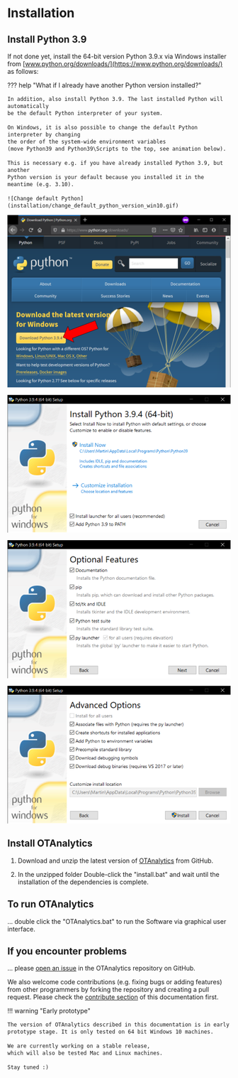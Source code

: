 # Installation

## Install Python 3.9

If not done yet, install the 64-bit version Python 3.9.x via Windows installer from
[www.python.org/downloads/](https://www.python.org/downloads/) as follows:

??? help "What if I already have another Python version installed?"

    In addition, also install Python 3.9. The last installed Python will automatically
    be the default Python interpreter of your system.

    On Windows, it is also possible to change the default Python interpreter by changing
    the order of the system-wide environment variables
    (move Python39 and Python39\Scripts to the top, see animation below).

    This is necessary e.g. if you have already installed Python 3.9, but another
    Python version is your default because you installed it in the meantime (e.g. 3.10).

    ![Change default Python](installation/change_default_python_version_win10.gif)

![Download Python](installation/Download_Python.PNG)

![Install Python 1](installation/Install_Python_1.PNG)

![Install Python 2](installation/Install_Python_2.PNG)

![Install Python 3](installation/Install_Python_3.PNG)

## Install OTAnalytics

1. Download and unzip the latest version of
   [OTAnalytics][1]
   from GitHub.

2. In the unzipped folder Double-click the "install.bat" and wait until
   the installation of the dependencies is complete.

## To run OTAnalytics

... double click the "OTAnalytics.bat" to run the Software via graphical user interface.

## If you encounter problems

... please [open an issue](https://github.com/OpenTrafficCam/OTAnalytics/issues/new)
in the OTAnalytics repository on GitHub.

We also welcome code contributions (e.g. fixing bugs or adding features) from other
programmers by forking the repository and creating a pull request.
Please check the [contribute section](https://opentrafficcam.org/contribute/)
of this documentation first.

!!! warning "Early prototype"

    The version of OTAnalytics described in this documentation is in early
    prototype stage. It is only tested on 64 bit Windows 10 machines.

    We are currently working on a stable release,
    which will also be tested Mac and Linux machines.
    
    Stay tuned :)

[1]: https://github.com/OpenTrafficCam/OTAnalytics/archive/refs/heads/first-version.zip
